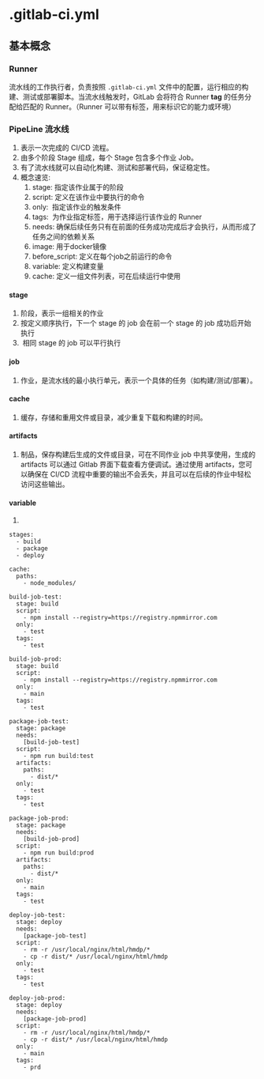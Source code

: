 # .gitlab-ci.yml

## 基本概念
### Runner
流水线的工作执行者，负责按照 `.gitlab-ci.yml` 文件中的配置，运行相应的构建、测试或部署脚本。当流水线触发时，GitLab 会将符合 Runner **tag** 的任务分配给匹配的 Runner。（Runner 可以带有标签，用来标识它的能力或环境）

### PipeLine 流水线
1. 表示一次完成的 CI/CD 流程。
2. 由多个阶段 Stage 组成，每个 Stage 包含多个作业 Job。
3. 有了流水线就可以自动化构建、测试和部署代码，保证稳定性。
4. 概念速览: 
	1. stage: 指定该作业属于的阶段
	2. script: 定义在该作业中要执行的命令
	3. only:  指定该作业的触发条件
	4. tags:  为作业指定标签，用于选择运行该作业的 Runner
	5. needs: 确保后续任务只有在前面的任务成功完成后才会执行，从而形成了任务之间的依赖关系
	6. image: 用于docker镜像
	7. before_script: 定义在每个job之前运行的命令
	8. variable: 定义构建变量
	9. cache: 定义一组文件列表，可在后续运行中使用

#### stage
1. 阶段，表示一组相关的作业
2. 按定义顺序执行，下一个 stage 的 job 会在前一个 stage 的 job 成功后开始执行
3.  相同 stage 的 job 可以平行执行
#### job
1. 作业，是流水线的最小执行单元，表示一个具体的任务（如构建/测试/部署）。
#### cache
1. 缓存，存储和重用文件或目录，减少重复下载和构建的时间。
#### artifacts
1. 制品，保存构建后生成的文件或目录，可在不同作业 job 中共享使用，生成的 artifacts 可以通过 Gitlab 界面下载查看方便调试。通过使用 artifacts，您可以确保在 CI/CD 流程中重要的输出不会丢失，并且可以在后续的作业中轻松访问这些输出。

#### variable
1. 




```
stages:
  - build
  - package
  - deploy

cache:
  paths:
    - node_modules/

build-job-test:
  stage: build
  script:
    - npm install --registry=https://registry.npmmirror.com
  only:
    - test
  tags:
    - test

build-job-prod:
  stage: build
  script:
    - npm install --registry=https://registry.npmmirror.com
  only:
    - main
  tags:
    - test

package-job-test:
  stage: package
  needs:
    [build-job-test]
  script:
    - npm run build:test
  artifacts:
    paths:
      - dist/*
  only:
    - test
  tags:
    - test

package-job-prod:
  stage: package
  needs:
    [build-job-prod]
  script:
    - npm run build:prod
  artifacts:
    paths:
      - dist/*
  only:
    - main
  tags:
    - test

deploy-job-test:
  stage: deploy
  needs:
    [package-job-test]
  script:
    - rm -r /usr/local/nginx/html/hmdp/*
    - cp -r dist/* /usr/local/nginx/html/hmdp
  only:
    - test
  tags:
    - test

deploy-job-prod:
  stage: deploy
  needs:
    [package-job-prod]
  script:
    - rm -r /usr/local/nginx/html/hmdp/*
    - cp -r dist/* /usr/local/nginx/html/hmdp
  only:
    - main
  tags:
    - prd
```


